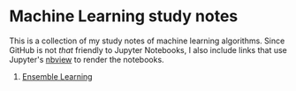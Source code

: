 # Machine Learning study notes
This is a collection of my study notes of machine learning algorithms. 
Since GitHub is not *that* friendly to Jupyter Notebooks, I also include links 
that use Jupyter's [nbview](https://nbviewer.jupyter.org/) to render the 
notebooks. 

1. [Ensemble Learning](https://nbviewer.jupyter.org/github/chang48/Machine-Learning-notes/blob/master/Ensemble-Learning.ipynb)
